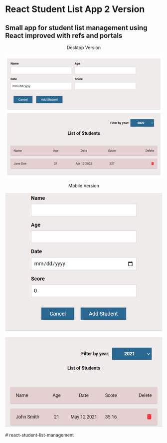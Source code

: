 # React Student List App 2 Version

## Small app for student list management using React improved with refs and portals

<div align="center">
Desktop Version

![Desktop](images/desktop1.png)

Mobile Version

![Mobile](images/mobile1.png)

</div>
# react-student-list-management
